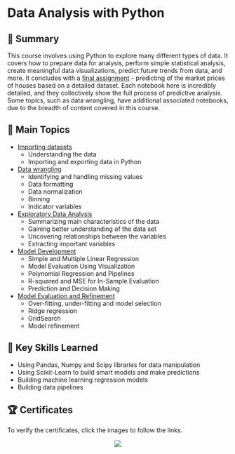 # Data Analysis with Python

## 📄 Summary 
This course involves using Python to explore many different types of data. It covers how to prepare data for analysis, perform simple statistical analysis, create meaningful data visualizations, predict future trends from data, and more. It concludes with a [final assignment]() - predicting of the market prices of houses based on a detailed dataset. Each notebook here is incredibly detailed, and they collectively show the full process of predictive analysis. Some topics, such as data wrangling, have additional associated notebooks, due to the breadth of content covered in this course. 

## 📑 Main Topics 
- [Importing datasets]()
  - Understanding the data
  - Importing and exporting data in Python
- [Data wrangling]()
  - Identifying and handling missing values
  - Data formatting
  - Data normalization
  - Binning
  - Indicator variables
- [Exploratory Data Analysis]()
  - Summarizing main characteristics of the data
  - Gaining better understanding of the data set
  - Uncovering relationships between the variables
  - Extracting important variables
- [Model Development]()
  - Simple and Multiple Linear Regression
  - Model Evaluation Using Visualization
  - Polynomial Regression and Pipelines
  - R-squared and MSE for In-Sample Evaluation
  - Prediction and Decision Making
- [Model Evaluation and Refinement]()
  - Over-fitting, under-fitting and model selection
  - Ridge regression
  - GridSearch
  - Model refinement


## 🔑 Key Skills Learned 
- Using Pandas, Numpy and Scipy libraries for data manipulation
- Using Scikit-Learn to build smart models and make predictions
- Building machine learning regression models
- Building data pipelines

## 🏆 Certificates 
To verify the certificates, click the images to follow the links.

<p align="middle">
  <a> <img src="https://user-images.githubusercontent.com/52702712/198289864-033f4770-a738-4307-b52c-e3c51bd67fc6.jpeg"></a>
<!--
  <a href=""><img src="" height="430"></a>
  <a href=""><img src="" height="430"></a>
-->
</p>

